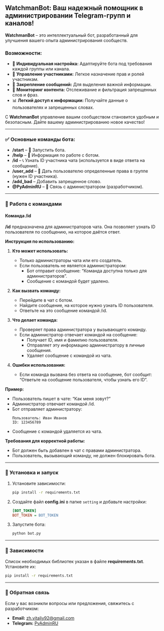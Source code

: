 ## WatchmanBot: Ваш надежный помощник в администрировании Telegram-групп и каналов!

**WatchmanBot** – это интеллектуальный бот, разработанный для улучшения вашего опыта администрирования сообществ.

### Возможности:

- 🔧 **Индивидуальная настройка:** Адаптируйте бота под требования каждой группы или канала.
- 🚵 **Управление участниками:** Легкое назначение прав и ролей участникам.
- 📌 **Закрепление сообщений:** Для выделения важной информации.
- 🚫 **Мониторинг контента:** Отслеживание и фильтрация запрещенных слов и фраз.
- 📊 **Легкий доступ к информации:** Получайте данные о пользователях и запрещенных словах.

С **WatchmanBot** управление вашим сообществом становится удобным и безопасным. Дайте вашему администрированию новое
качество!

---

### ✅ Основные команды бота:

- **/start** – 🧬 Запустить бота.
- **/help** – 🧬 Информация по работе с ботом.
- **/id** – 📞 Узнать ID участника чата (используется в виде ответа на сообщение).
- **/user_add** – 📏 Дать пользователю определенные права в группе (нужен ID участника).
- **/add_bad** – Добавить запрещенное слово.
- **@PyAdminRU** – 🔗 Связь с администратором (разработчиком).

---

### 🔧 Работа с командами

#### Команда /id

**/id** предназначена для администраторов чата. Она позволяет узнать ID пользователя по сообщению, на которое даётся
ответ.

**Инструкция по использованию:**

1. **Кто может использовать:**
    - Только администраторы чата или его создатель.
    - Если пользователь не является администратором:
        - Бот отправит сообщение: “Команда доступна только для администраторов”.
        - Сообщение с командой будет удалено.

2. **Как вызвать команду:**
    - Перейдите в чат с ботом.
    - Найдите сообщение, на которое нужно узнать ID пользователя.
    - Ответьте на это сообщение командой /id.

3. **Что делает команда:**
    - Проверяет права администратора у вызывающего команду.
    - Если администратор отвечает командой на сообщение:
        - Получает ID, имя и фамилию пользователя.
        - Отправляет эту информацию администратору в личные сообщения.
        - Удаляет сообщение с командой из чата.

4. **Ошибки использования:**
    - Если команда вызвана без ответа на сообщение, бот сообщит: “Ответьте на сообщение пользователя, чтобы узнать его
      ID”.

**Пример:**

- Пользователь пишет в чате: “Как меня зовут?”
- Администратор отвечает командой /id.
- Бот отправляет администратору:
  ```
  Пользователь: Иван Иванов
  ID: 123456789
  ```
- Сообщение с командой удаляется из чата.

**Требования для корректной работы:**

- Бот должен быть добавлен в чат с правами администратора.
- Пользователь, вызывающий команду, не должен блокировать бота.

---

### 🔧 Установка и запуск

1. Установите зависимости:
   ```bash
   pip install -r requirements.txt
   ```

2. Создайте файл **config.ini** в папке `setting` и добавьте настройки:
   ```ini
   [BOT_TOKEN]
   BOT_TOKEN = BOT_TOKEN
   ```

3. Запустите бота:
   ```bash
   python bot.py
   ```

---

### 📄 Зависимости

Список необходимых библиотек указан в файле **requirements.txt**. Установите их:

```bash
pip install -r requirements.txt
```

---

### 📢 Обратная связь

Если у вас возникли вопросы или предложения, свяжитесь с разработчиком:

- **Email:** zh.vitaliy92@gmail.com
- **Telegram:** [PyAdminRU](https://t.me/PyAdminRU)

